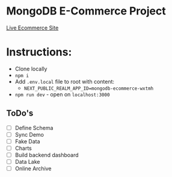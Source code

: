 # MongoDB E-Commerce Project

[Live Ecommerce Site](https://mongodb-ecommerce.vercel.app/)

# Instructions:

- Clone locally
- `npm i`
- Add `.env.local` file to root with content:
  - `NEXT_PUBLIC_REALM_APP_ID=mongodb-ecommerce-wxtmh`
- `npm run dev` - open on `localhost:3000`

## ToDo's

- [ ] Define Schema
- [ ] Sync Demo
- [ ] Fake Data
- [ ] Charts
- [ ] Build backend dashboard
- [ ] Data Lake
- [ ] Online Archive
